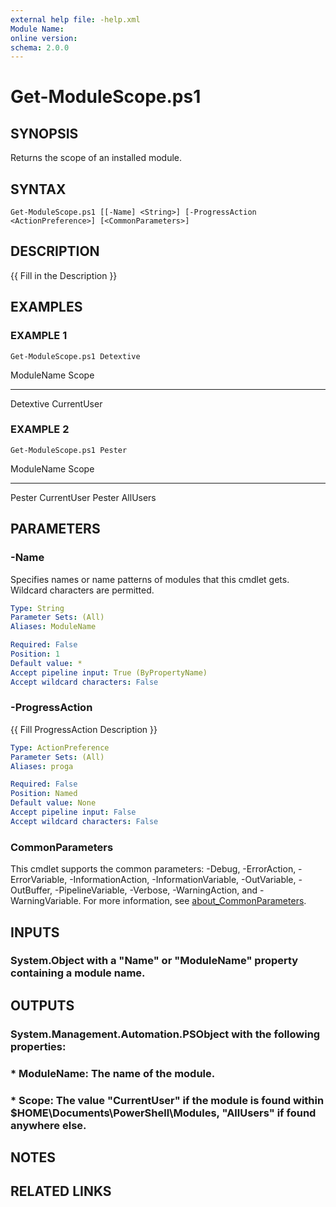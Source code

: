 ```yaml
---
external help file: -help.xml
Module Name:
online version:
schema: 2.0.0
---
```


# Get-ModuleScope.ps1

## SYNOPSIS
Returns the scope of an installed module.

## SYNTAX

```
Get-ModuleScope.ps1 [[-Name] <String>] [-ProgressAction <ActionPreference>] [<CommonParameters>]
```

## DESCRIPTION
{{ Fill in the Description }}

## EXAMPLES

### EXAMPLE 1
```
Get-ModuleScope.ps1 Detextive
```

ModuleName Scope
---------- -----
Detextive  CurrentUser

### EXAMPLE 2
```
Get-ModuleScope.ps1 Pester
```

ModuleName Scope
---------- -----
Pester     CurrentUser
Pester     AllUsers

## PARAMETERS

### -Name
Specifies names or name patterns of modules that this cmdlet gets.
Wildcard characters are permitted.

```yaml
Type: String
Parameter Sets: (All)
Aliases: ModuleName

Required: False
Position: 1
Default value: *
Accept pipeline input: True (ByPropertyName)
Accept wildcard characters: False
```

### -ProgressAction
{{ Fill ProgressAction Description }}

```yaml
Type: ActionPreference
Parameter Sets: (All)
Aliases: proga

Required: False
Position: Named
Default value: None
Accept pipeline input: False
Accept wildcard characters: False
```

### CommonParameters
This cmdlet supports the common parameters: -Debug, -ErrorAction, -ErrorVariable, -InformationAction, -InformationVariable, -OutVariable, -OutBuffer, -PipelineVariable, -Verbose, -WarningAction, and -WarningVariable. For more information, see [about_CommonParameters](http://go.microsoft.com/fwlink/?LinkID=113216).

## INPUTS

### System.Object with a "Name" or "ModuleName" property containing a module name.
## OUTPUTS

### System.Management.Automation.PSObject with the following properties:
### * ModuleName: The name of the module.
### * Scope: The value "CurrentUser" if the module is found within $HOME\Documents\PowerShell\Modules, "AllUsers" if found anywhere else.
## NOTES

## RELATED LINKS
